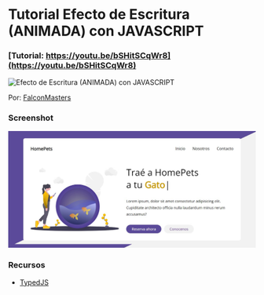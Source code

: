 # Tutorial Efecto de Escritura (ANIMADA) con JAVASCRIPT 
### [Tutorial: https://youtu.be/bSHitSCqWr8](https://youtu.be/bSHitSCqWr8)

![Efecto de Escritura (ANIMADA) con JAVASCRIPT](https://raw.githubusercontent.com/falconmasters/tutorial-efecto-escritura-typedjs/master/img/thumb.png)

Por: [FalconMasters](http://www.falconmasters.com)

### Screenshot
![](img/homepet.png)

### Recursos
- [TypedJS](https://github.com/mattboldt/typed.js/)